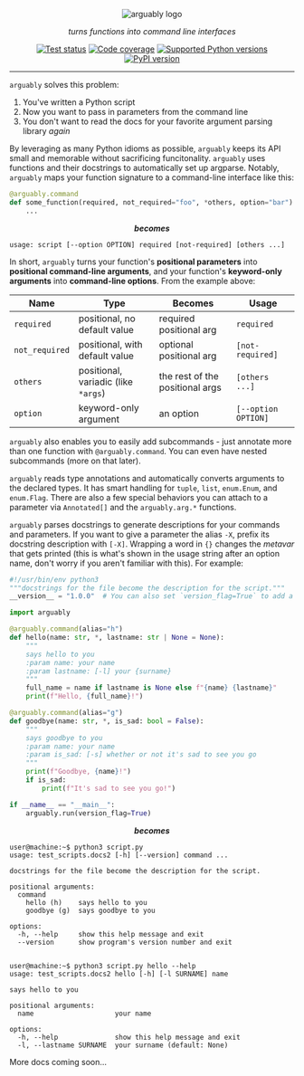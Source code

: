 <p align="center">
    <picture>
      <source media="(prefers-color-scheme: dark)" srcset="https://raw.githubusercontent.com/treykeown/arguably/main/assets/arguably_white.png">
      <img alt="arguably logo" src="https://raw.githubusercontent.com/treykeown/arguably/main/assets/arguably_black.png">
    </picture>
</p>

<p align="center">
    <em>
        turns functions into command line interfaces
    </em>
</p>

<p align="center">
    <a href="https://github.com/treykeown/arguably/actions/workflows/python-package.yml"><img src="https://github.com/treykeown/arguably/actions/workflows/python-package.yml/badge.svg" alt="Test status"></a>
    <a href="https://treykeown.github.io/arguably/coverage/"><img src="https://img.shields.io/endpoint?url=https://gist.githubusercontent.com/treykeown/f493b14288af4e8358ea8578c393213a/raw/arguably-coverage-badge.json" alt="Code coverage"></a>
    <a href="https://pypi.org/project/arguably/"><img src="https://shields.io/pypi/pyversions/arguably" alt="Supported Python versions"></a>
    <a href="https://pypi.org/project/arguably/"><img src="https://shields.io/pypi/v/arguably" alt="PyPI version"></a>
</p>
<hr>

`arguably` solves this problem:
1. You've written a Python script
2. Now you want to pass in parameters from the command line
3. You don't want to read the docs for your favorite argument parsing library *again*

By leveraging as many Python idioms as possible, `arguably` keeps its API small and memorable without sacrificing
funcitonality. `arguably` uses functions and their docstrings to automatically set up argparse. Notably, `arguably`
maps your function signature to a command-line interface like this:

```python
@arguably.command
def some_function(required, not_required="foo", *others, option="bar"):
    ...
```

<p align="center"><b><em>becomes</em></b></p>

```text
usage: script [--option OPTION] required [not-required] [others ...]
```

In short, `arguably` turns your function's **positional parameters** into **positional command-line arguments**, and
your function's **keyword-only arguments** into **command-line options**. From the example above:

| Name           | Type                                | Becomes                         | Usage               |
|----------------|-------------------------------------|---------------------------------|---------------------|
| `required`     | positional, no default value        | required positional arg         | `required`          |
| `not_required` | positional, with default value      | optional positional arg         | `[not-required]`    |
| `others`       | positional, variadic (like `*args`) | the rest of the positional args | `[others ...]`      |
| `option`       | keyword-only argument               | an option                       | `[--option OPTION]` |

`arguably` also enables you to easily add subcommands - just annotate more than one function with `@arguably.command`.
You can even have nested subcommands (more on that later).

`arguably` reads type annotations and automatically converts arguments to the declared types. It has smart handling for
`tuple`, `list`, `enum.Enum`, and `enum.Flag`. There are also a few special behaviors you can attach to a parameter
via `Annotated[]` and the `arguably.arg.*` functions.

`arguably` parses docstrings to generate descriptions for your commands and parameters. If you want to give a parameter
the alias `-X`, prefix its docstring description with `[-X]`. Wrapping a word in `{}` changes the *metavar* that gets
printed (this is what's shown in the usage string after an option name, don't worry if you aren't familiar with this).
For example:

```python
#!/usr/bin/env python3
"""docstrings for the file become the description for the script."""
__version__ = "1.0.0"  # You can also set `version_flag=True` to add a version flag, it will read `__version__`

import arguably

@arguably.command(alias="h")
def hello(name: str, *, lastname: str | None = None):
    """
    says hello to you
    :param name: your name
    :param lastname: [-l] your {surname}
    """
    full_name = name if lastname is None else f"{name} {lastname}"
    print(f"Hello, {full_name}!")

@arguably.command(alias="g")
def goodbye(name: str, *, is_sad: bool = False):
    """
    says goodbye to you
    :param name: your name
    :param is_sad: [-s] whether or not it's sad to see you go
    """
    print(f"Goodbye, {name}!")
    if is_sad:
        print(f"It's sad to see you go!")

if __name__ == "__main__":
    arguably.run(version_flag=True)
```

<p align="center"><b><em>becomes</em></b></p>

```console
user@machine:~$ python3 script.py
usage: test_scripts.docs2 [-h] [--version] command ...

docstrings for the file become the description for the script.

positional arguments:
  command
    hello (h)    says hello to you
    goodbye (g)  says goodbye to you

options:
  -h, --help     show this help message and exit
  --version      show program's version number and exit


user@machine:~$ python3 script.py hello --help
usage: test_scripts.docs2 hello [-h] [-l SURNAME] name

says hello to you

positional arguments:
  name                    your name

options:
  -h, --help              show this help message and exit
  -l, --lastname SURNAME  your surname (default: None)
```

More docs coming soon...
